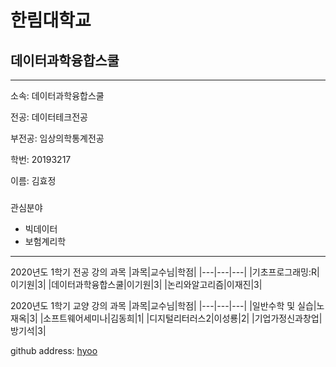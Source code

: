 # 한림대학교 
## 데이터과학융합스쿨
---
소속: 데이터과학융합스쿨

전공: 데이터테크전공

부전공: 임상의학통계전공

학번: 20193217

이름: 김효정

###



관심분야
* 빅데이터
* 보험계리학

---

2020년도 1학기 전공 강의 과목
|과목|교수님|학점|
|---|---|---|
|기초프로그래밍:R|이기원|3|
|데이터과학융합스쿨|이기원|3|
|논리와알고리즘|이재진|3|

2020년도 1학기 교양 강의 과목
|과목|교수님|학점|
|---|---|---|
|일반수학 및 실습|노재옥|3|
|소프트웨어세미나|김동희|1|
|디지털리터러스2|이성룡|2|
|기업가정신과창업|방기석|3|

github address: [hyoo][github]

[github]:http://github.com/hyoo
